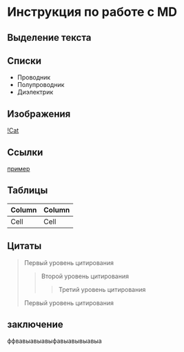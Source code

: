 # Инструкция по работе с MD

## Выделение текста

## Списки

* Проводник
* Полупроводник
* Диэлектрик

## Изображения

[!Cat](/Users/a.kiyashko/Desktop/GB_2/cat.jpg)

## Ссылки

 [пример](http://example.com/ "Необязательная подсказка")

## Таблицы

Column | Column
------ | ------
Cell   | Cell  

## Цитаты

> Первый уровень цитирования
>> Второй уровень цитирования
>>> Третий уровень цитирования
>
>Первый уровень цитирования

## заключение

ффвавыавыавыфавыавывыавыа
